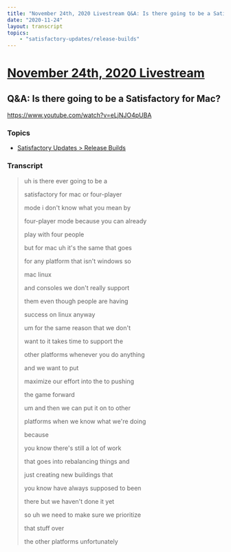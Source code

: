 ```yaml
---
title: "November 24th, 2020 Livestream Q&A: Is there going to be a Satisfactory for Mac?"
date: "2020-11-24"
layout: transcript
topics:
    - "satisfactory-updates/release-builds"
---
```

# [November 24th, 2020 Livestream](../2020-11-24.md)
## Q&A: Is there going to be a Satisfactory for Mac?
https://www.youtube.com/watch?v=eLjNJO4pUBA

### Topics
* [Satisfactory Updates > Release Builds](../topics/satisfactory-updates/release-builds.md)

### Transcript

> uh is there ever going to be a
> 
> satisfactory for mac or four-player
> 
> mode i don't know what you mean by
> 
> four-player mode because you can already
> 
> play with four people
> 
> but for mac uh it's the same that goes
> 
> for any platform that isn't windows so
> 
> mac linux
> 
> and consoles we don't really support
> 
> them even though people are having
> 
> success on linux anyway
> 
> um for the same reason that we don't
> 
> want to it takes time to support the
> 
> other platforms whenever you do anything
> 
> and we want to put
> 
> maximize our effort into the to pushing
> 
> the game forward
> 
> um and then we can put it on to other
> 
> platforms when we know what we're doing
> 
> because
> 
> you know there's still a lot of work
> 
> that goes into rebalancing things and
> 
> just creating new buildings that
> 
> you know have always supposed to been
> 
> there but we haven't done it yet
> 
> so uh we need to make sure we prioritize
> 
> that stuff over
> 
> the other platforms unfortunately
> 
